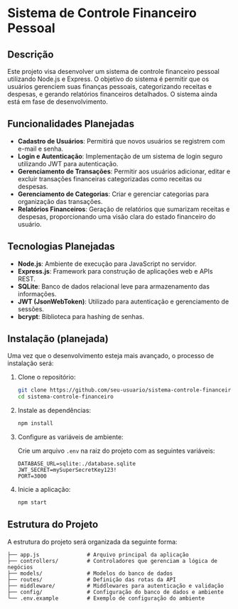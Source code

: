 # Sistema de Controle Financeiro Pessoal

## Descrição

Este projeto visa desenvolver um sistema de controle financeiro pessoal utilizando Node.js e Express. O objetivo do sistema é permitir que os usuários gerenciem suas finanças pessoais, categorizando receitas e despesas, e gerando relatórios financeiros detalhados. O sistema ainda está em fase de desenvolvimento.

## Funcionalidades Planejadas

- **Cadastro de Usuários**: Permitirá que novos usuários se registrem com e-mail e senha.
- **Login e Autenticação**: Implementação de um sistema de login seguro utilizando JWT para autenticação.
- **Gerenciamento de Transações**: Permitir aos usuários adicionar, editar e excluir transações financeiras categorizadas como receitas ou despesas.
- **Gerenciamento de Categorias**: Criar e gerenciar categorias para organização das transações.
- **Relatórios Financeiros**: Geração de relatórios que sumarizam receitas e despesas, proporcionando uma visão clara do estado financeiro do usuário.

## Tecnologias Planejadas

- **Node.js**: Ambiente de execução para JavaScript no servidor.
- **Express.js**: Framework para construção de aplicações web e APIs REST.
- **SQLite**: Banco de dados relacional leve para armazenamento das informações.
- **JWT (JsonWebToken)**: Utilizado para autenticação e gerenciamento de sessões.
- **bcrypt**: Biblioteca para hashing de senhas.

## Instalação (planejada)

Uma vez que o desenvolvimento esteja mais avançado, o processo de instalação será:

1. Clone o repositório:

    ```bash
    git clone https://github.com/seu-usuario/sistema-controle-financeiro.git
    cd sistema-controle-financeiro
    ```

2. Instale as dependências:

    ```bash
    npm install
    ```

3. Configure as variáveis de ambiente:

    Crie um arquivo `.env` na raiz do projeto com as seguintes variáveis:

    ```plaintext
    DATABASE_URL=sqlite:./database.sqlite
    JWT_SECRET=mySuperSecretKey123!
    PORT=3000
    ```

4. Inicie a aplicação:

    ```bash
    npm start
    ```

## Estrutura do Projeto

A estrutura do projeto será organizada da seguinte forma:

```plaintext
├── app.js               # Arquivo principal da aplicação
├── controllers/         # Controladores que gerenciam a lógica de negócios
├── models/              # Modelos do banco de dados
├── routes/              # Definição das rotas da API
├── middleware/          # Middlewares para autenticação e validação
├── config/              # Configuração do banco de dados e ambiente
└── .env.example         # Exemplo de configuração do ambiente
